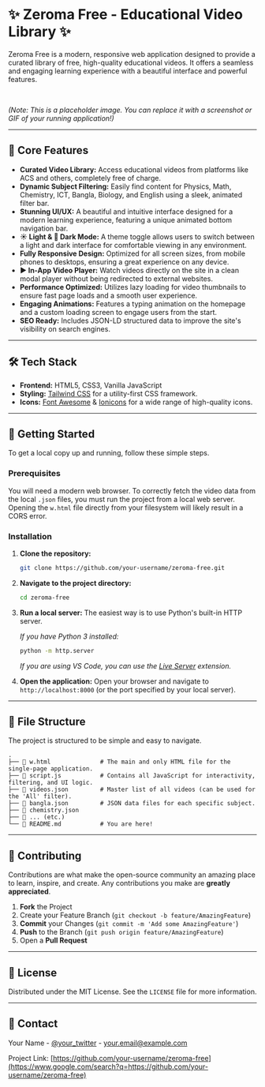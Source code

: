 
# ✨ Zeroma Free - Educational Video Library ✨

Zeroma Free is a modern, responsive web application designed to provide a curated library of free, high-quality educational videos. It offers a seamless and engaging learning experience with a beautiful interface and powerful features.

<br>

*(Note: This is a placeholder image. You can replace it with a screenshot or GIF of your running application\!)*

-----

## 🚀 Core Features

  * **Curated Video Library:** Access educational videos from platforms like ACS and others, completely free of charge.
  * **Dynamic Subject Filtering:** Easily find content for Physics, Math, Chemistry, ICT, Bangla, Biology, and English using a sleek, animated filter bar.
  * **Stunning UI/UX:** A beautiful and intuitive interface designed for a modern learning experience, featuring a unique animated bottom navigation bar.
  * **☀️ Light & 🌙 Dark Mode:** A theme toggle allows users to switch between a light and dark interface for comfortable viewing in any environment.
  * **Fully Responsive Design:** Optimized for all screen sizes, from mobile phones to desktops, ensuring a great experience on any device.
  * **▶️ In-App Video Player:** Watch videos directly on the site in a clean modal player without being redirected to external websites.
  * **Performance Optimized:** Utilizes lazy loading for video thumbnails to ensure fast page loads and a smooth user experience.
  * **Engaging Animations:** Features a typing animation on the homepage and a custom loading screen to engage users from the start.
  * **SEO Ready:** Includes JSON-LD structured data to improve the site's visibility on search engines.

-----

## 🛠️ Tech Stack

  * **Frontend:** HTML5, CSS3, Vanilla JavaScript
  * **Styling:** [Tailwind CSS](https://tailwindcss.com/) for a utility-first CSS framework.
  * **Icons:** [Font Awesome](https://fontawesome.com/) & [Ionicons](https://ionicons.com/) for a wide range of high-quality icons.

-----

## 🏁 Getting Started

To get a local copy up and running, follow these simple steps.

### Prerequisites

You will need a modern web browser. To correctly fetch the video data from the local `.json` files, you must run the project from a local web server. Opening the `w.html` file directly from your filesystem will likely result in a CORS error.

### Installation

1.  **Clone the repository:**

    ```sh
    git clone https://github.com/your-username/zeroma-free.git
    ```

2.  **Navigate to the project directory:**

    ```sh
    cd zeroma-free
    ```

3.  **Run a local server:**
    The easiest way is to use Python's built-in HTTP server.

    *If you have Python 3 installed:*

    ```sh
    python -m http.server
    ```

    *If you are using VS Code, you can use the [Live Server](https://marketplace.visualstudio.com/items?itemName=ritwickdey.LiveServer) extension.*

4.  **Open the application:**
    Open your browser and navigate to `http://localhost:8000` (or the port specified by your local server).

-----

## 📂 File Structure

The project is structured to be simple and easy to navigate.

```
.
├── 📄 w.html              # The main and only HTML file for the single-page application.
├── 📄 script.js           # Contains all JavaScript for interactivity, filtering, and UI logic.
├── 📄 videos.json         # Master list of all videos (can be used for the 'All' filter).
├── 📄 bangla.json         # JSON data files for each specific subject.
├── 📄 chemistry.json
├── 📄 ... (etc.)
└── 📄 README.md           # You are here!
```

-----

## 🤝 Contributing

Contributions are what make the open-source community an amazing place to learn, inspire, and create. Any contributions you make are **greatly appreciated**.

1.  **Fork** the Project
2.  Create your Feature Branch (`git checkout -b feature/AmazingFeature`)
3.  **Commit** your Changes (`git commit -m 'Add some AmazingFeature'`)
4.  **Push** to the Branch (`git push origin feature/AmazingFeature`)
5.  Open a **Pull Request**

-----

## 📄 License

Distributed under the MIT License. See the `LICENSE` file for more information.

-----

## 📧 Contact

Your Name - [@your\_twitter](https://www.google.com/search?q=https://twitter.com/your_twitter) - your.email@example.com

Project Link: [https://github.com/your-username/zeroma-free](https://www.google.com/search?q=https://github.com/your-username/zeroma-free)
